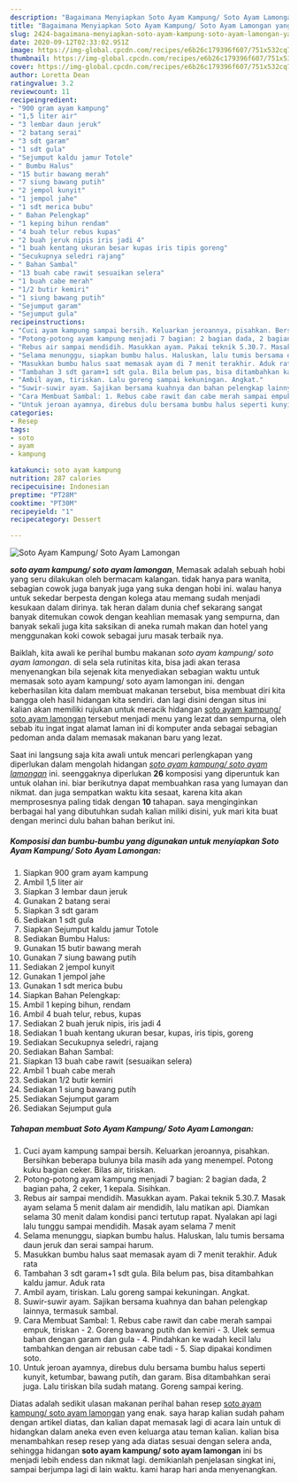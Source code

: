 ```yaml
---
description: "Bagaimana Menyiapkan Soto Ayam Kampung/ Soto Ayam Lamongan yang simpel"
title: "Bagaimana Menyiapkan Soto Ayam Kampung/ Soto Ayam Lamongan yang simpel"
slug: 2424-bagaimana-menyiapkan-soto-ayam-kampung-soto-ayam-lamongan-yang-simpel
date: 2020-09-12T02:33:02.951Z
image: https://img-global.cpcdn.com/recipes/e6b26c179396f607/751x532cq70/soto-ayam-kampung-soto-ayam-lamongan-foto-resep-utama.jpg
thumbnail: https://img-global.cpcdn.com/recipes/e6b26c179396f607/751x532cq70/soto-ayam-kampung-soto-ayam-lamongan-foto-resep-utama.jpg
cover: https://img-global.cpcdn.com/recipes/e6b26c179396f607/751x532cq70/soto-ayam-kampung-soto-ayam-lamongan-foto-resep-utama.jpg
author: Loretta Dean
ratingvalue: 3.2
reviewcount: 11
recipeingredient:
- "900 gram ayam kampung"
- "1,5 liter air"
- "3 lembar daun jeruk"
- "2 batang serai"
- "3 sdt garam"
- "1 sdt gula"
- "Sejumput kaldu jamur Totole"
- " Bumbu Halus"
- "15 butir bawang merah"
- "7 siung bawang putih"
- "2 jempol kunyit"
- "1 jempol jahe"
- "1 sdt merica bubu"
- " Bahan Pelengkap"
- "1 keping bihun rendam"
- "4 buah telur rebus kupas"
- "2 buah jeruk nipis iris jadi 4"
- "1 buah kentang ukuran besar kupas iris tipis goreng"
- "Secukupnya seledri rajang"
- " Bahan Sambal"
- "13 buah cabe rawit sesuaikan selera"
- "1 buah cabe merah"
- "1/2 butir kemiri"
- "1 siung bawang putih"
- "Sejumput garam"
- "Sejumput gula"
recipeinstructions:
- "Cuci ayam kampung sampai bersih. Keluarkan jeroannya, pisahkan. Bersihkan beberapa bulunya bila masih ada yang menempel. Potong kuku bagian ceker. Bilas air, tiriskan."
- "Potong-potong ayam kampung menjadi 7 bagian: 2 bagian dada, 2 bagian paha, 2 ceker, 1 kepala. Sisihkan."
- "Rebus air sampai mendidih. Masukkan ayam. Pakai teknik 5.30.7. Masak ayam selama 5 menit dalam air mendidih, lalu matikan api. Diamkan selama 30 menit dalam kondisi panci tertutup rapat. Nyalakan api lagi lalu tunggu sampai mendidih. Masak ayam selama 7 menit"
- "Selama menunggu, siapkan bumbu halus. Haluskan, lalu tumis bersama daun jeruk dan serai sampai harum."
- "Masukkan bumbu halus saat memasak ayam di 7 menit terakhir. Aduk rata"
- "Tambahan 3 sdt garam+1 sdt gula. Bila belum pas, bisa ditambahkan kaldu jamur. Aduk rata"
- "Ambil ayam, tiriskan. Lalu goreng sampai kekuningan. Angkat."
- "Suwir-suwir ayam. Sajikan bersama kuahnya dan bahan pelengkap lainnya, termasuk sambal."
- "Cara Membuat Sambal: 1. Rebus cabe rawit dan cabe merah sampai empuk, tiriskan 2. Goreng bawang putih dan kemiri 3. Ulek semua bahan dengan garam dan gula 4. Pindahkan ke wadah kecil lalu tambahkan dengan air rebusan cabe tadi 5. Siap dipakai kondimen soto."
- "Untuk jeroan ayamnya, direbus dulu bersama bumbu halus seperti kunyit, ketumbar, bawang putih, dan garam. Bisa ditambahkan serai juga. Lalu tiriskan bila sudah matang. Goreng sampai kering."
categories:
- Resep
tags:
- soto
- ayam
- kampung

katakunci: soto ayam kampung 
nutrition: 287 calories
recipecuisine: Indonesian
preptime: "PT28M"
cooktime: "PT30M"
recipeyield: "1"
recipecategory: Dessert

---
```



![Soto Ayam Kampung/ Soto Ayam Lamongan](https://img-global.cpcdn.com/recipes/e6b26c179396f607/751x532cq70/soto-ayam-kampung-soto-ayam-lamongan-foto-resep-utama.jpg)

<b><i>soto ayam kampung/ soto ayam lamongan</i></b>, Memasak adalah sebuah hobi yang seru dilakukan oleh bermacam kalangan. tidak hanya para wanita, sebagian cowok juga banyak juga yang suka dengan hobi ini. walau hanya untuk sekedar berpesta dengan kolega atau memang sudah menjadi kesukaan dalam dirinya. tak heran dalam dunia chef sekarang sangat banyak ditemukan cowok dengan keahlian memasak yang sempurna, dan banyak sekali juga kita saksikan di aneka rumah makan dan hotel yang menggunakan koki cowok sebagai juru masak terbaik nya.



Baiklah, kita awali ke perihal bumbu makanan <i>soto ayam kampung/ soto ayam lamongan</i>. di sela sela rutinitas kita, bisa jadi akan terasa menyenangkan bila sejenak kita menyediakan sebagian waktu untuk memasak soto ayam kampung/ soto ayam lamongan ini. dengan keberhasilan kita dalam membuat makanan tersebut, bisa membuat diri kita bangga oleh hasil hidangan kita sendiri. dan lagi disini dengan situs ini kalian akan memiliki rujukan untuk meracik hidangan <u>soto ayam kampung/ soto ayam lamongan</u> tersebut menjadi menu yang lezat dan sempurna, oleh sebab itu ingat ingat alamat laman ini di komputer anda sebagai sebagian pedoman anda dalam memasak makanan baru yang lezat.


Saat ini langsung saja kita awali untuk mencari perlengkapan yang diperlukan dalam mengolah hidangan <u><i>soto ayam kampung/ soto ayam lamongan</i></u> ini. seenggaknya diperlukan <b>26</b> komposisi yang diperuntuk kan untuk olahan ini. biar berikutnya dapat membuahkan rasa yang lumayan dan nikmat. dan juga sempatkan waktu kita sesaat, karena kita akan memprosesnya paling tidak dengan <b>10</b> tahapan. saya menginginkan berbagai hal yang dibutuhkan sudah kalian miliki disini, yuk mari kita buat dengan merinci dulu bahan bahan berikut ini.

<!--inarticleads1-->

##### Komposisi dan bumbu-bumbu yang digunakan untuk menyiapkan Soto Ayam Kampung/ Soto Ayam Lamongan:

1. Siapkan 900 gram ayam kampung
1. Ambil 1,5 liter air
1. Siapkan 3 lembar daun jeruk
1. Gunakan 2 batang serai
1. Siapkan 3 sdt garam
1. Sediakan 1 sdt gula
1. Siapkan Sejumput kaldu jamur Totole
1. Sediakan  Bumbu Halus:
1. Gunakan 15 butir bawang merah
1. Gunakan 7 siung bawang putih
1. Sediakan 2 jempol kunyit
1. Gunakan 1 jempol jahe
1. Gunakan 1 sdt merica bubu
1. Siapkan  Bahan Pelengkap:
1. Ambil 1 keping bihun, rendam
1. Ambil 4 buah telur, rebus, kupas
1. Sediakan 2 buah jeruk nipis, iris jadi 4
1. Sediakan 1 buah kentang ukuran besar, kupas, iris tipis, goreng
1. Sediakan Secukupnya seledri, rajang
1. Sediakan  Bahan Sambal:
1. Siapkan 13 buah cabe rawit (sesuaikan selera)
1. Ambil 1 buah cabe merah
1. Sediakan 1/2 butir kemiri
1. Sediakan 1 siung bawang putih
1. Sediakan Sejumput garam
1. Sediakan Sejumput gula




<!--inarticleads2-->

##### Tahapan membuat Soto Ayam Kampung/ Soto Ayam Lamongan:

1. Cuci ayam kampung sampai bersih. Keluarkan jeroannya, pisahkan. Bersihkan beberapa bulunya bila masih ada yang menempel. Potong kuku bagian ceker. Bilas air, tiriskan.
1. Potong-potong ayam kampung menjadi 7 bagian: 2 bagian dada, 2 bagian paha, 2 ceker, 1 kepala. Sisihkan.
1. Rebus air sampai mendidih. Masukkan ayam. Pakai teknik 5.30.7. Masak ayam selama 5 menit dalam air mendidih, lalu matikan api. Diamkan selama 30 menit dalam kondisi panci tertutup rapat. Nyalakan api lagi lalu tunggu sampai mendidih. Masak ayam selama 7 menit
1. Selama menunggu, siapkan bumbu halus. Haluskan, lalu tumis bersama daun jeruk dan serai sampai harum.
1. Masukkan bumbu halus saat memasak ayam di 7 menit terakhir. Aduk rata
1. Tambahan 3 sdt garam+1 sdt gula. Bila belum pas, bisa ditambahkan kaldu jamur. Aduk rata
1. Ambil ayam, tiriskan. Lalu goreng sampai kekuningan. Angkat.
1. Suwir-suwir ayam. Sajikan bersama kuahnya dan bahan pelengkap lainnya, termasuk sambal.
1. Cara Membuat Sambal: 1. Rebus cabe rawit dan cabe merah sampai empuk, tiriskan - 2. Goreng bawang putih dan kemiri - 3. Ulek semua bahan dengan garam dan gula - 4. Pindahkan ke wadah kecil lalu tambahkan dengan air rebusan cabe tadi - 5. Siap dipakai kondimen soto.
1. Untuk jeroan ayamnya, direbus dulu bersama bumbu halus seperti kunyit, ketumbar, bawang putih, dan garam. Bisa ditambahkan serai juga. Lalu tiriskan bila sudah matang. Goreng sampai kering.




Diatas adalah sedikit ulasan makanan perihal bahan resep <u>soto ayam kampung/ soto ayam lamongan</u> yang enak. saya harap kalian sudah paham dengan artikel diatas, dan kalian dapat memasak lagi di acara lain untuk di hidangkan dalam aneka even even keluarga atau teman kalian. kalian bisa menambahkan resep resep yang ada diatas sesuai dengan selera anda, sehingga hidangan <b>soto ayam kampung/ soto ayam lamongan</b> ini bs menjadi lebih endess dan nikmat lagi. demikianlah penjelasan singkat ini, sampai berjumpa lagi di lain waktu. kami harap hari anda menyenangkan.
